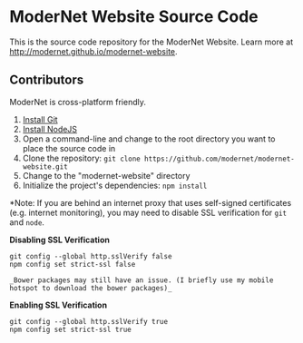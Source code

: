# ModerNet Website Source Code
This is the source code repository for the ModerNet Website. Learn more at http://modernet.github.io/modernet-website.

## Contributors

ModerNet is cross-platform friendly.

1. [Install Git](https://git-scm.com/)
2. [Install NodeJS](https://nodejs.org/)
3. Open a command-line and change to the root directory you want to place the source code in
5. Clone the repository: `git clone https://github.com/modernet/modernet-website.git`
6. Change to the "modernet-website" directory
7. Initialize the project's dependencies: `npm install`

*Note: If you are behind an internet proxy that uses self-signed certificates (e.g. internet monitoring), you may need to disable SSL verification for `git` and `node`.

__Disabling SSL Verification__

    git config --global http.sslVerify false
    npm config set strict-ssl false

    _Bower packages may still have an issue. (I briefly use my mobile hotspot to download the bower packages)_

__Enabling SSL Verification__

    git config --global http.sslVerify true
    npm config set strict-ssl true